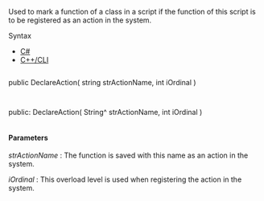 Used to mark a function of a class in a script if the function of this script is to be registered as an action in the system.

Syntax

* [C#](#i-syntax-CS)
* [C++/CLI](#i-syntax-CPP2005)

```
```
public DeclareAction( 
   string strActionName,
   int iOrdinal
)
```
```

```
```
public:
DeclareAction( 
   String^ strActionName,
   int iOrdinal
)
```
```

#### Parameters

*strActionName*
:   The function is saved with this name as an action in the system.

*iOrdinal*
:   This overload level is used when registering the action in the system.


